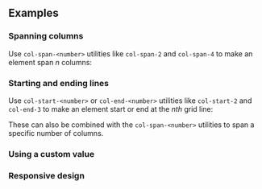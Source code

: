 <ApiTable
  rows=
/>

## Examples

### Spanning columns

Use `col-span-<number>` utilities like `col-span-2` and `col-span-4` to make an element span _n_ columns:

### Starting and ending lines

Use `col-start-<number>` or `col-end-<number>` utilities like `col-start-2` and `col-end-3` to make an element start or end at the _nth_ grid line:

These can also be combined with the `col-span-<number>` utilities to span a specific number of columns.

### Using a custom value

### Responsive design
